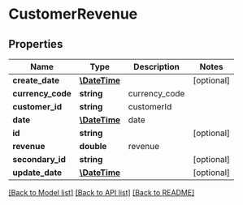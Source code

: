 # CustomerRevenue

## Properties
Name | Type | Description | Notes
------------ | ------------- | ------------- | -------------
**create_date** | [**\DateTime**](\DateTime.md) |  | [optional] 
**currency_code** | **string** | currency_code | 
**customer_id** | **string** | customerId | 
**date** | [**\DateTime**](\DateTime.md) | date | 
**id** | **string** |  | [optional] 
**revenue** | **double** | revenue | 
**secondary_id** | **string** |  | [optional] 
**update_date** | [**\DateTime**](\DateTime.md) |  | [optional] 

[[Back to Model list]](../README.md#documentation-for-models) [[Back to API list]](../README.md#documentation-for-api-endpoints) [[Back to README]](../README.md)


